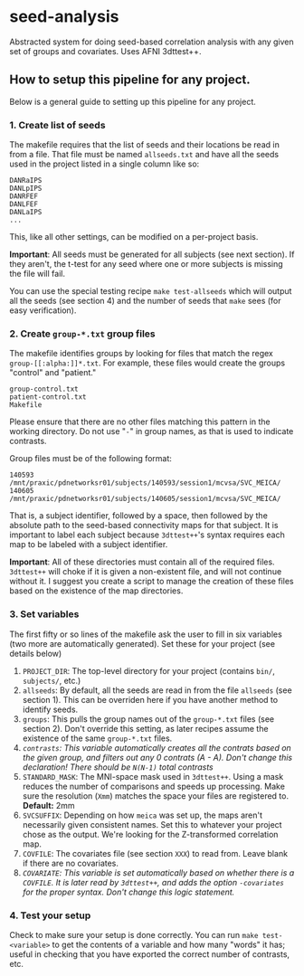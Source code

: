 # seed-analysis

Abstracted system for doing seed-based correlation analysis with any given set of groups and covariates. Uses AFNI 3dttest++.

## How to setup this pipeline for any project.

Below is a general guide to setting up this pipeline for any project.

### 1. Create list of seeds

The makefile requires that the list of seeds and their locations be read in from a file. That file must be named `allseeds.txt` and have all the seeds used in the project listed in a single column like so:

	DANRaIPS
	DANLpIPS
	DANRFEF
	DANLFEF
	DANLaIPS
	...

This, like all other settings, can be modified on a per-project basis.

**Important**: All seeds must be generated for all subjects (see next section). If they aren't, the t-test for any seed where one or more subjects is missing the file will fail. 

You can use the special testing recipe `make test-allseeds` which will output all the seeds (see section 4) and the number of seeds that `make` sees (for easy verification).

### 2. Create `group-*.txt` group files

The makefile identifies groups by looking for files that match the regex `group-[[:alpha:]]*.txt`. For example, these files would create the groups "control" and "patient."

	group-control.txt
	patient-control.txt
	Makefile
	
Please ensure that there are no other files matching this pattern in the working directory. Do not use "`-`" in group names, as that is used to indicate contrasts. 

Group files must be of the following format:

	140593 /mnt/praxic/pdnetworksr01/subjects/140593/session1/mcvsa/SVC_MEICA/
	140605 /mnt/praxic/pdnetworksr01/subjects/140605/session1/mcvsa/SVC_MEICA/

That is, a subject identifier, followed by a space, then followed by the absolute path to the seed-based connectivity maps for that subject. It is important to label each subject because `3dttest++`'s syntax requires each map to be labeled with a subject identifier. 

**Important**: All of these directories must contain all of the required files. `3dttest++` will choke if it is given a non-existent file, and will not continue without it. I suggest you create a script to manage the creation of these files based on the existence of the map directories. 

### 3. Set variables

The first fifty or so lines of the makefile ask the user to fill in six variables (two more are automatically generated). Set these for your project (see details below)

1. `PROJECT_DIR`: The top-level directory for your project (contains `bin/`, `subjects/`, etc.)
2. `allseeds`: By default, all the seeds are read in from the file `allseeds` (see section 1). This can be overriden here if you have another method to identify seeds.
3. `groups`: This pulls the group names out of the `group-*.txt` files (see section 2). Don't override this setting, as later recipes assume the existence of the same `group-*.txt` files.
4. *`contrasts`: This variable automatically creates all the contrats based on the given group, and filters out any 0 contrats (A - A). Don't change this declaration! There should be `N(N-1)` total contrasts* 
4. `STANDARD_MASK`: The MNI-space mask used in `3dttest++`. Using a mask reduces the number of comparisons and speeds up processing. Make sure the resolution (`Xmm`) matches the space your files are registered to. **Default:** 2mm
5. `SVCSUFFIX`: Depending on how `meica` was set up, the maps aren't necessarily given consistent names. Set this to whatever your project chose as the output. We're looking for the Z-transformed correlation map.
6. `COVFILE`: The covariates file (see section `XXX`) to read from. Leave blank if there are no covariates.
7. *`COVARIATE`: This variable is set automatically based on whether there is a `COVFILE`. It is later read by `3dttest++`, and adds the option `-covariates` for the proper syntax. Don't change this logic statement.*

### 4. Test your setup

Check to make sure your setup is done correctly. You can run `make test-<variable>` to get the contents of a variable and how many "words" it has; useful in checking that you have exported the correct number of contrasts, etc.




